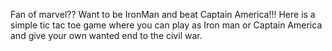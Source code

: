 Fan of marvel?? Want to be IronMan and beat Captain America!!!
Here is a simple tic tac toe game where you can play as Iron man or Captain America and give your own wanted end to the civil war.
